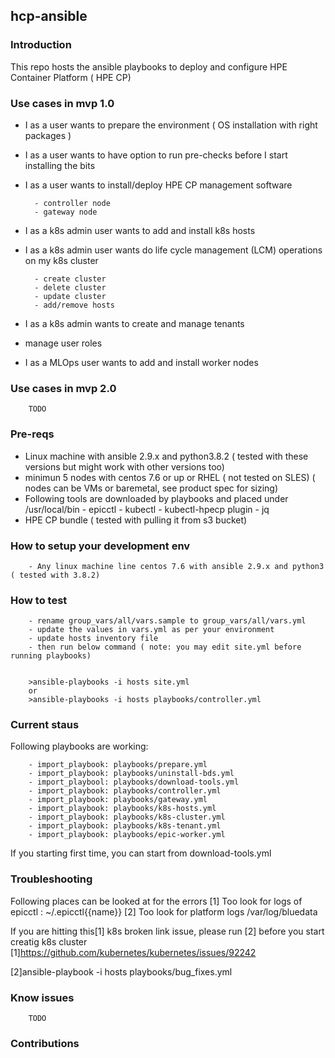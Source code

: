 ## hcp-ansible

### Introduction
This repo hosts the ansible playbooks to deploy and configure HPE Container Platform ( HPE CP)

### Use cases in mvp 1.0
  - I as a user wants to prepare the environment ( OS installation with right packages )
  - I as a user wants to have option to run pre-checks before I start installing the bits
  - I as a user wants to install/deploy HPE CP management software

          - controller node
          - gateway node
  - I as a k8s admin user wants to add and install k8s hosts
  - I as a k8s admin user wants do life cycle management (LCM) operations on my k8s cluster
  
          - create cluster
          - delete cluster
          - update cluster
          - add/remove hosts
  - I as a k8s admin wants to create and manage tenants
  - manage user roles
  - I as a MLOps user wants to add and install worker nodes
  
### Use cases in mvp 2.0
        TODO

### Pre-reqs
- Linux machine with ansible 2.9.x and python3.8.2 ( tested with these versions but might work with other versions too)
- minimun 5 nodes with centos 7.6 or up or RHEL ( not tested on SLES) ( nodes can be VMs or baremetal, see product spec for sizing)
- Following tools are downloaded by playbooks and placed under /usr/local/bin
        - epicctl
        - kubectl
        - kubectl-hpecp plugin
        - jq
- HPE CP bundle ( tested with pulling it from s3 bucket)

### How to setup your development env
        - Any linux machine line centos 7.6 with ansible 2.9.x and python3 ( tested with 3.8.2)
### How to test
        - rename group_vars/all/vars.sample to group_vars/all/vars.yml
        - update the values in vars.yml as per your environment
        - update hosts inventory file
        - then run below command ( note: you may edit site.yml before running playbooks)

        
        >ansible-playbooks -i hosts site.yml
        or
        >ansible-playbooks -i hosts playbooks/controller.yml
        
### Current staus

Following playbooks are working:

        - import_playbook: playbooks/prepare.yml
        - import_playbook: playbooks/uninstall-bds.yml
        - import_playbool: playbooks/download-tools.yml
        - import_playbook: playbooks/controller.yml
        - import_playbook: playbooks/gateway.yml
        - import_playbook: playbooks/k8s-hosts.yml
        - import_playbook: playbooks/k8s-cluster.yml
        - import_playbook: playbooks/k8s-tenant.yml
        - import_playbook: playbooks/epic-worker.yml

If you starting first time, you can start from download-tools.yml

### Troubleshooting
Following places can be looked at for the errors
[1] Too look for logs of epicctl : ~/.epicctl{{name}}
[2] Too look for platform logs /var/log/bluedata

If you are hitting this[1] k8s broken link issue, please run [2] before you start creatig  k8s cluster
[1]https://github.com/kubernetes/kubernetes/issues/92242

[2]ansible-playbook -i hosts playbooks/bug_fixes.yml

### Know issues
        TODO

### Contributions



